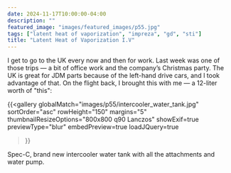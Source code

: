 ```yaml
---
date: 2024-11-17T10:00:00-04:00
description: ""
featured_image: "images/featured_images/p55.jpg"
tags: ["latent heat of vaporization", "impreza", "gd", "sti"]
title: "Latent Heat of Vaporization I.V"
---
```


I get to go to the UK every now and then for work. Last week was one of those
trips — a bit of office work and the company’s Christmas party. The UK is great
for JDM parts because of the left-hand drive cars, and I took advantage of
that. On the flight back, I brought this with me — a 12-liter worth of "this":

{{<gallery
    globalMatch="images/p55/intercooler_water_tank.jpg"
    sortOrder="asc"
    rowHeight="150"
    margins="5"
    thumbnailResizeOptions="800x800 q90 Lanczos"
    showExif=true
    previewType="blur"
    embedPreview=true
    loadJQuery=true
>}}

Spec-C, brand new intercooler water tank with all the attachments and water pump.
